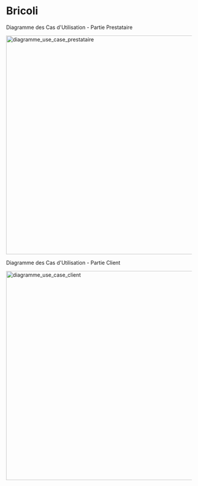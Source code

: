 # Bricoli
Diagramme des Cas d'Utilisation - Partie Prestataire


<img width="592" alt="diagramme_use_case_prestataire" src="https://github.com/user-attachments/assets/3b726202-ac18-4391-8874-d6a3b7dd39cc">


Diagramme des Cas d'Utilisation - Partie Client

<img width="566" alt="diagramme_use_case_client" src="https://github.com/user-attachments/assets/3b9c8430-fc88-400f-a7c2-7e80348d4888">

